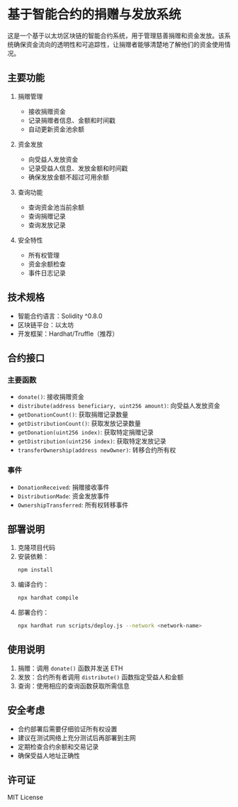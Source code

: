 # 基于智能合约的捐赠与发放系统

这是一个基于以太坊区块链的智能合约系统，用于管理慈善捐赠和资金发放。该系统确保资金流向的透明性和可追踪性，让捐赠者能够清楚地了解他们的资金使用情况。

## 主要功能

1. 捐赠管理
   - 接收捐赠资金
   - 记录捐赠者信息、金额和时间戳
   - 自动更新资金池余额

2. 资金发放
   - 向受益人发放资金
   - 记录受益人信息、发放金额和时间戳
   - 确保发放金额不超过可用余额

3. 查询功能
   - 查询资金池当前余额
   - 查询捐赠记录
   - 查询发放记录

4. 安全特性
   - 所有权管理
   - 资金余额检查
   - 事件日志记录

## 技术规格

- 智能合约语言：Solidity ^0.8.0
- 区块链平台：以太坊
- 开发框架：Hardhat/Truffle（推荐）

## 合约接口

### 主要函数

- `donate()`: 接收捐赠资金
- `distribute(address beneficiary, uint256 amount)`: 向受益人发放资金
- `getDonationCount()`: 获取捐赠记录数量
- `getDistributionCount()`: 获取发放记录数量
- `getDonation(uint256 index)`: 获取特定捐赠记录
- `getDistribution(uint256 index)`: 获取特定发放记录
- `transferOwnership(address newOwner)`: 转移合约所有权

### 事件

- `DonationReceived`: 捐赠接收事件
- `DistributionMade`: 资金发放事件
- `OwnershipTransferred`: 所有权转移事件

## 部署说明

1. 克隆项目代码
2. 安装依赖：
   ```bash
   npm install
   ```
3. 编译合约：
   ```bash
   npx hardhat compile
   ```
4. 部署合约：
   ```bash
   npx hardhat run scripts/deploy.js --network <network-name>
   ```

## 使用说明

1. 捐赠：调用 `donate()` 函数并发送 ETH
2. 发放：合约所有者调用 `distribute()` 函数指定受益人和金额
3. 查询：使用相应的查询函数获取所需信息

## 安全考虑

- 合约部署后需要仔细验证所有权设置
- 建议在测试网络上充分测试后再部署到主网
- 定期检查合约余额和交易记录
- 确保受益人地址正确性

## 许可证

MIT License 